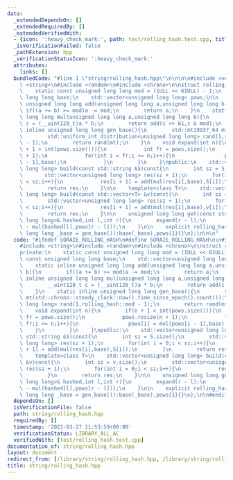 ```yaml
---
data:
  _extendedDependsOn: []
  _extendedRequiredBy: []
  _extendedVerifiedWith:
  - {icon: ':heavy_check_mark:', path: test/rolling_hash.test.cpp, title: test/rolling_hash.test.cpp}
  _isVerificationFailed: false
  _pathExtension: hpp
  _verificationStatusIcon: ':heavy_check_mark:'
  attributes:
    links: []
  bundledCode: "#line 1 \"string/rolling_hash.hpp\"\n\n\n\n#include <vector>\n#include\
    \ <string>\n#include <random>\n#include <chrono>\n\nstruct rolling_hash{\nprivate:\n\
    \    static const unsigned long long mod = (1ULL << 61ULL) - 1;\n    const unsigned\
    \ long long base;\n    std::vector<unsigned long long> pows;\n\n    static inline\
    \ unsigned long long add(unsigned long long a,unsigned long long b){\n       \
    \ if((a += b) >= mod)a -= mod;\n        return a;\n    }\n    static inline unsigned\
    \ long long mul(unsigned long long a,unsigned long long b){\n        __uint128_t\
    \ c = (__uint128_t)a * b;\n        return add(c >> 61,c & mod);\n    }\n    static\
    \ inline unsigned long long gen_base(){\n        std::mt19937_64 mt(std::chrono::steady_clock::now().time_since_epoch().count());\n\
    \        std::uniform_int_distribution<unsigned long long> rand(1,rolling_hash::mod\
    \ - 1);\n        return rand(mt);\n    }\n    void expand(int n){\n        if(n\
    \ + 1 > int(pows.size())){\n            int fr = pows.size();\n            pows.resize(n\
    \ + 1);\n            for(int i = fr;i <= n;i++){\n                pows[i] = mul(pows[i\
    \ - 1],base);\n            }\n        }\n    }\npublic:\n    std::vector<unsigned\
    \ long long> build(const std::string &S)const{\n        int sz = S.size();\n \
    \       std::vector<unsigned long long> res(sz + 1);\n        for(int i = 0;i\
    \ < sz;i++){\n            res[i + 1] = add(mul(res[i],base),S[i]);\n        }\n\
    \        return res;\n    }\n\n    template<class T>\n    std::vector<unsigned\
    \ long long> build(const std::vector<T> &v)const{\n        int sz = v.size();\n\
    \        std::vector<unsigned long long> res(sz + 1);\n        for(int i = 0;i\
    \ < sz;i++){\n            res[i + 1] = add(mul(res[i],base),v[i]);\n        }\n\
    \        return res;\n    }\n\n    unsigned long long get(const std::vector<unsigned\
    \ long long>& hashed,int l,int r){\n        expand(r - l);\n        return add(hashed[r],mod\
    \ - mul(hashed[l],pows[r - l]));\n    }\n\n    explicit rolling_hash(unsigned\
    \ long long _base = gen_base()):base(_base),pows{1}{}\n};\n\n\n"
  code: "#ifndef SORAIE_ROLLING_HASH\n#define SORAIE_ROLLING_HASH\n\n#include <vector>\n\
    #include <string>\n#include <random>\n#include <chrono>\n\nstruct rolling_hash{\n\
    private:\n    static const unsigned long long mod = (1ULL << 61ULL) - 1;\n   \
    \ const unsigned long long base;\n    std::vector<unsigned long long> pows;\n\n\
    \    static inline unsigned long long add(unsigned long long a,unsigned long long\
    \ b){\n        if((a += b) >= mod)a -= mod;\n        return a;\n    }\n    static\
    \ inline unsigned long long mul(unsigned long long a,unsigned long long b){\n\
    \        __uint128_t c = (__uint128_t)a * b;\n        return add(c >> 61,c & mod);\n\
    \    }\n    static inline unsigned long long gen_base(){\n        std::mt19937_64\
    \ mt(std::chrono::steady_clock::now().time_since_epoch().count());\n        std::uniform_int_distribution<unsigned\
    \ long long> rand(1,rolling_hash::mod - 1);\n        return rand(mt);\n    }\n\
    \    void expand(int n){\n        if(n + 1 > int(pows.size())){\n            int\
    \ fr = pows.size();\n            pows.resize(n + 1);\n            for(int i =\
    \ fr;i <= n;i++){\n                pows[i] = mul(pows[i - 1],base);\n        \
    \    }\n        }\n    }\npublic:\n    std::vector<unsigned long long> build(const\
    \ std::string &S)const{\n        int sz = S.size();\n        std::vector<unsigned\
    \ long long> res(sz + 1);\n        for(int i = 0;i < sz;i++){\n            res[i\
    \ + 1] = add(mul(res[i],base),S[i]);\n        }\n        return res;\n    }\n\n\
    \    template<class T>\n    std::vector<unsigned long long> build(const std::vector<T>\
    \ &v)const{\n        int sz = v.size();\n        std::vector<unsigned long long>\
    \ res(sz + 1);\n        for(int i = 0;i < sz;i++){\n            res[i + 1] = add(mul(res[i],base),v[i]);\n\
    \        }\n        return res;\n    }\n\n    unsigned long long get(const std::vector<unsigned\
    \ long long>& hashed,int l,int r){\n        expand(r - l);\n        return add(hashed[r],mod\
    \ - mul(hashed[l],pows[r - l]));\n    }\n\n    explicit rolling_hash(unsigned\
    \ long long _base = gen_base()):base(_base),pows{1}{}\n};\n\n#endif/*SORAIE_ROLLING_HASH*/"
  dependsOn: []
  isVerificationFile: false
  path: string/rolling_hash.hpp
  requiredBy: []
  timestamp: '2021-03-27 11:53:59+09:00'
  verificationStatus: LIBRARY_ALL_AC
  verifiedWith: [test/rolling_hash.test.cpp]
documentation_of: string/rolling_hash.hpp
layout: document
redirect_from: [/library/string/rolling_hash.hpp, /library/string/rolling_hash.hpp.html]
title: string/rolling_hash.hpp
---
```

